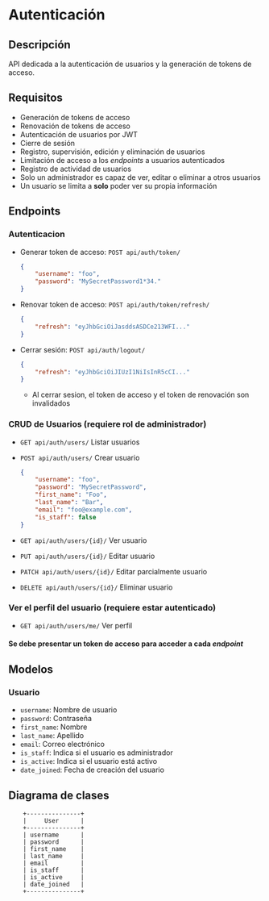 # Autenticación

## Descripción

API dedicada a la autenticación de usuarios y la generación de tokens de acceso.

## Requisitos

- Generación de tokens de acceso
- Renovación de tokens de acceso
- Autenticación de usuarios por JWT
- Cierre de sesión
- Registro, supervisión, edición y eliminación de usuarios
- Limitación de acceso a los *endpoints* a usuarios autenticados
- Registro de actividad de usuarios
- Solo un administrador es capaz de ver, editar o eliminar a otros usuarios
- Un usuario se limita a **solo** poder ver su propia información

## Endpoints

### Autenticacion

- Generar token de acceso: `POST api/auth/token/`

    ```json
    {
        "username": "foo",
        "password": "MySecretPassword1*34."
    }
    ```

- Renovar token de acceso: `POST api/auth/token/refresh/`

    ```json
    {
        "refresh": "eyJhbGciOiJasddsASDCe213WFI..."
    }
    ```

- Cerrar sesión: `POST api/auth/logout/`

    ```json
    {
        "refresh": "eyJhbGciOiJIUzI1NiIsInR5cCI..."
    }
    ```

  - Al cerrar sesion, el token de acceso y el token de renovación son invalidados

### CRUD de Usuarios (requiere rol de administrador)

- `GET api/auth/users/` Listar usuarios
- `POST api/auth/users/` Crear usuario

    ```json
    {
        "username": "foo",
        "password": "MySecretPassword",
        "first_name": "Foo",
        "last_name": "Bar",
        "email": "foo@example.com",
        "is_staff": false
    }
    ```

- `GET api/auth/users/{id}/` Ver usuario
- `PUT api/auth/users/{id}/` Editar usuario
- `PATCH api/auth/users/{id}/` Editar parcialmente usuario
- `DELETE api/auth/users/{id}/` Eliminar usuario

### Ver el perfil del usuario (requiere estar autenticado)

- `GET api/auth/users/me/` Ver perfil

#### Se debe presentar un token de acceso para acceder a cada *endpoint*

## Modelos

### Usuario

- `username`: Nombre de usuario
- `password`: Contraseña
- `first_name`: Nombre
- `last_name`: Apellido
- `email`: Correo electrónico
- `is_staff`: Indica si el usuario es administrador
- `is_active`: Indica si el usuario está activo
- `date_joined`: Fecha de creación del usuario

## Diagrama de clases

```plaintext
    +---------------+
    |     User      |
    +---------------+
    | username      |
    | password      |
    | first_name    |
    | last_name     |
    | email         |
    | is_staff      |
    | is_active     |
    | date_joined   | 
    +---------------+
```
